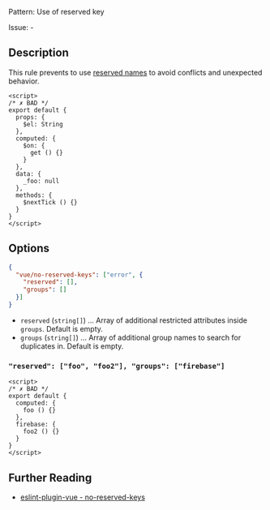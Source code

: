 Pattern: Use of reserved key

Issue: -

## Description

This rule prevents to use [reserved names](https://github.com/vuejs/eslint-plugin-vue/blob/master/lib/utils/vue-reserved.json) to avoid conflicts and unexpected behavior.

<eslint-code-block :rules="{'vue/no-reserved-keys': ['error']}">

```vue
<script>
/* ✗ BAD */
export default {
  props: {
    $el: String
  },
  computed: {
    $on: {
      get () {}
    }
  },
  data: {
    _foo: null
  },
  methods: {
    $nextTick () {}
  }
}
</script>
```

</eslint-code-block>

## Options

```json
{
  "vue/no-reserved-keys": ["error", {
    "reserved": [],
    "groups": []
  }]
}
```

- `reserved` (`string[]`) ... Array of additional restricted attributes inside `groups`. Default is empty.
- `groups` (`string[]`) ... Array of additional group names to search for duplicates in. Default is empty.

### `"reserved": ["foo", "foo2"], "groups": ["firebase"]`

<eslint-code-block :rules="{'vue/no-reserved-keys': ['error', {reserved: ['foo', 'foo2'], groups: ['firebase']}]}">

```vue
<script>
/* ✗ BAD */
export default {
  computed: {
    foo () {}
  },
  firebase: {
    foo2 () {}
  }
}
</script>
```

</eslint-code-block>

## Further Reading

* [eslint-plugin-vue - no-reserved-keys](https://eslint.vuejs.org/rules/no-reserved-keys.html)
